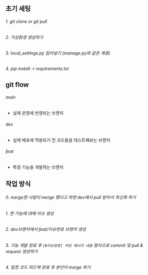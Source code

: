 ## 초기 세팅
###### 1. git clone or git pull
###### 2. 가상환경 생성하기
###### 3. local_settings.py 집어넣기 (manage.py와 같은 계층)
###### 4. pip install -r requirements.txt

## git flow
###### main
- 실제 운영에 반영되는 브랜치
###### dev
- 실제 배포에 적용되기 전 코드들을 테스트해보는 브랜치
###### feat
- 특정 기능을 개발하는 브랜치

## 작업 방식
###### 0. merge한 사람이 merge 했다고 하면 dev에서 pull 받아서 최신화 하기
###### 1. 한 기능에 대해 이슈 생성
###### 2. dev브랜치에서 feat/이슈번호 브랜치 생성
###### 3. 기능 개발 완료 후 ```[#이슈번호] 커밋 메시지 내용``` 형식으로 commit 및 pull & request 생성하기
###### 4. 팀장 코드 피드백 완료 후 본인이 merge 하기
